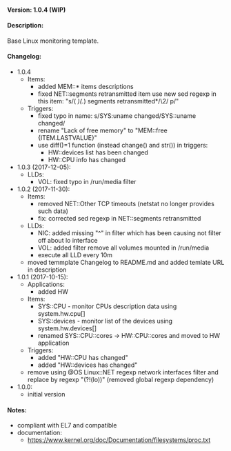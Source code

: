 #### Version: 1.0.4 (WIP)

#### Description:
Base Linux monitoring template.

#### Changelog:
- 1.0.4
  - Items:
    - added MEM::* items descriptions
    - fixed NET::segments retransmitted item
      use new sed regexp in this item: "s/\( *\)\(.*\) segments retransmitted*/\2/ p/"
  - Triggers:
    - fixed typo in name: s/SYS:uname changed/SYS::uname changed/
    - rename "Lack of free memory" to "MEM::free {ITEM.LASTVALUE}"
    - use diff()=1 function (instead change() and str()) in triggers:
      - HW::devices list has been changed
      - HW::CPU info has changed
- 1.0.3 (2017-12-05):
  - LLDs:
    - VOL: fixed typo in /run/media filter
- 1.0.2 (2017-11-30):
  - Items:
    - removed NET::Other TCP timeouts (netstat no longer provides such data)
    - fix: corrected sed regexp in NET::segments retransmitted
  - LLDs:
    - NIC: added missing "^" in filter which has been causing not filter off about lo interface
    - VOL: added filter remove all volumes mounted in /run/media
    - execute all LLD every 10m
  - moved temmplate Changelog to README.md and added temlate URL in description
- 1.0.1 (2017-10-15):
  - Applications:
    - added HW
  - Items:
    - SYS::CPU - monitor CPUs description data using system.hw.cpu[]
    - SYS::devices - monitor list of the devices using system.hw.devices[]
    - renamed SYS::CPU::cores -> HW::CPU::cores and moved to HW application
  - Triggers:
    - added "HW::CPU has changed"
    - added "HW::devices has changed"
  - remove using @OS Linux::NET regexp network interfaces filter and replace by regexp "(?!(lo))" (removed global regexp dependency)
- 1.0.0:
  - initial version

#### Notes:
- compliant with EL7 and compatible
- documentation:
  - https://www.kernel.org/doc/Documentation/filesystems/proc.txt